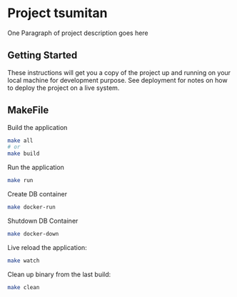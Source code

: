# Project tsumitan

One Paragraph of project description goes here

## Getting Started

These instructions will get you a copy of the project up and running on your local machine for development purpose. See deployment for notes on how to deploy the project on a live system.

## MakeFile

Build the application
```bash
make all
# or
make build
```

Run the application
```bash
make run
```
Create DB container
```bash
make docker-run
```

Shutdown DB Container
```bash
make docker-down
```

Live reload the application:
```bash
make watch
```

Clean up binary from the last build:
```bash
make clean
```
